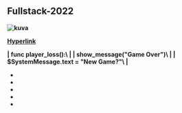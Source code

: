 

<b><h2>**Fullstack-2022**</h2><b>

  
![kuva](https://user-images.githubusercontent.com/99166139/159218855-f20f9252-42d6-45ce-aa17-1dde632f5abd.png)

  
  [Hyperlink](https://github.com/JouniJokelainen/GitAndGitHub/blob/main/teht%C3%A4v%C3%A4.md)

|    <b>func player_loss():<b>\             |
|        show_message("Game Over")\         |
|        $SystemMessage.text = "New Game?"\ |
  
  
  
  *
  *
  *
  *
  *
